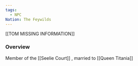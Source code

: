 ```yaml
---
tags:
  - NPC
Nation: The Feywilds
---
```

[[TOM MISSING INFORMATION]]
### Overview
Member of the [[Seelie Court]] , married to [[Queen Titania]]

